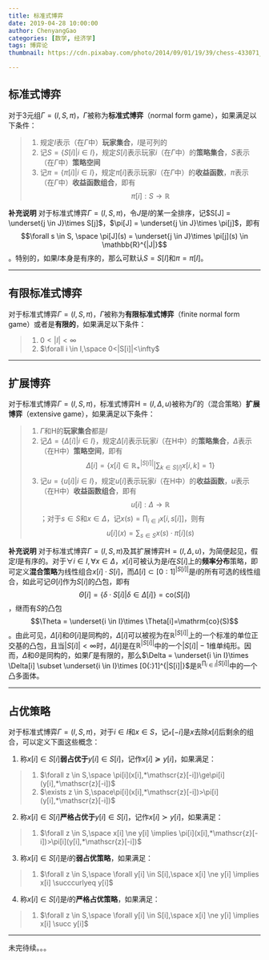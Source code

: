 ```yaml
---
title: 标准式博弈
date: 2019-04-28 10:00:00
author: ChenyangGao
categories: [数学, 经济学]
tags: 博弈论
thumbnail: https://cdn.pixabay.com/photo/2014/09/01/19/39/chess-433071_960_720.jpg

---
```


## 标准式博弈

对于$3$元组$\Gamma=(I,S,\pi)$，$\Gamma$被称为**标准式博弈**（normal form game），如果满足以下条件：
>1. 规定$I$表示（在$\Gamma$中）**玩家集合**，$I$是可列的
>2. 记$S=\bigg\{S[i]\bigg|i \in I\bigg\}$，规定$S[i]$表示玩家$i$（在$\Gamma$中）的**策略集合**，$S$表示（在$\Gamma$中）**策略空间**
>3. 记$\pi=\bigg\{\pi[i]\bigg|i \in I\bigg\}$，规定$\pi[i]$表示玩家$i$（在$\Gamma$中）的**收益函数**，$\pi$表示（在$\Gamma$中）**收益函数组合**，即有
>$$\pi[i]:S \to \mathbb R$$

<!--more-->

**补充说明**    对于标准式博弈$\Gamma=(I,S,\pi)$，令$J$是$I$的某一全排序，记$S[J] = \underset{j \in J}\times S[j]$，$\pi[J] = \underset{j \in J}\times \pi[j]$，即有
$$\forall s \in S, \space \pi[J](s) = \underset{j \in J}\times \pi[j](s) \in \mathbb{R}^{|J|}$$
。特别的，如果$I$本身是有序的，那么可默认$S=S[I]$和$\pi=\pi[I]$。

---

## 有限标准式博弈

对于标准式博弈$\Gamma=(I,S,\pi)$，$\Gamma$被称为**有限标准式博弈**（finite normal form game）或者是**有限的**，如果满足以下条件：
>1. $0<|I|<\infty$
>2. $\forall i \in I,\space 0<|S[i]|<\infty$

---

## 扩展博弈

对于标准式博弈$\Gamma=(I,S,\pi)$，标准式博弈$\mathrm{H}=(I,\Delta,u)$被称为$\Gamma$的（混合策略）**扩展博弈**（extensive game），如果满足以下条件：
>1. $\Gamma$和$\mathrm{H}$的**玩家集合**都是$I$
>2. 记$\Delta=\bigg\{\Delta[i]\bigg|i \in I\bigg\}$，规定$\Delta[i]$表示玩家$i$（在$\mathrm{H}$中）的**策略集合**，$\Delta$表示（在$\mathrm{H}$中）**策略空间**，即有
>$$\Delta[i] = \bigg\{x[i]\in\mathbb{R}_+^{|S[i]|}\bigg|\sum_{k \in S[i]} x[i,k]=1\bigg\}$$
>3. 记$u=\bigg\{u[i]\bigg|i \in I\bigg\}$，规定$u[i]$表示玩家$i$（在$\mathrm{H}$中）的**收益函数**，$u$表示（在$\mathrm{H}$中）**收益函数组合**，即有
>$$u[i]:\Delta \to \mathbb R$$
；对于$s \in S$和$x \in \Delta$，记$x(s)=\displaystyle\prod_{i \in I}x[i,s[i]]$，则有
>$$u[i](x)=\sum_{s \in S} x(s)\cdot\pi[i](s)$$

**补充说明**   对于标准式博弈$\Gamma=(I,S,\pi)$及其扩展博弈$\mathrm{H}=(I,\Delta,u)$，为简便起见，假定$I$是有序的。对于$\forall i \in I, \forall x \in \Delta$，$x[i]$可被认为是$i$在$S[i]$上的**频率分布**策略，即可定义**混合策略**为线性组合$x[i] \cdot S[i]$，而$\Delta[i] \subset [0{:}1]^{|S[i]|}$是$i$的所有可选的线性组合，如此可记$\Theta[i]$作为$S[i]$的凸包，即有
$$\Theta[i] = \bigg\{\delta\cdot S[i]\bigg|\delta \in \Delta[i]\bigg\}=\mathrm{co}(S[i])
$$
，继而有$S$的凸包
$$\Theta = \underset{i \in I}\times \Theta[i]=\mathrm{co}(S)$$
。由此可见，$\Delta[i]$和$\Theta[i]$是同构的，$\Delta[i]$可以被视为在$\mathbb{R}^{|S[i]|}$上的一个标准的单位正交基的凸包，且当$|S[i]|<\infty$时，$\Delta[i]$是在$\mathbb{R}^{|S[i]|}$中的一个$|S[i]|-1$维单纯形。因而，$\Delta$和$\Theta$是同构的，如果$\Gamma$是有限的，那么$\Delta = \underset{i \in I}\times \Delta[i] \subset \underset{i \in I}\times [0{:}1]^{|S[i]|}$是$\mathbb{R}^{\prod_{i \in I} |S[i]|}$中的一个凸多面体。

---

## 占优策略

对于标准式博弈$\Gamma=(I,S,\pi)$，对于$i \in I$和$x \in S$，记$\mathscr{x}[-i]$是$x$去除$x[i]$后剩余的组合，可以定义下面这些概念：
1. 称$x[i] \in S[i]$**弱占优于**$y[i] \in S[i]$，记作$x[i] \succcurlyeq y[i]$，如果满足：
>  1. $\forall z \in S,\space \pi[i](x[i],*\mathscr{z}[-i])\ge\pi[i](y[i],*\mathscr{z}[-i])$
>  2. $\exists z \in S,\space\pi[i](x[i],*\mathscr{z}[-i])>\pi[i](y[i],*\mathscr{z}[-i])$
2. 称$x[i] \in S[i]$**严格占优于**$y[i] \in S[i]$，记作$x[i] \succ y[i]$，如果满足：
>  1. $\forall z \in S,\space x[i] \ne y[i] \implies \pi[i](x[i],*\mathscr{z}[-i])>\pi[i](y[i],*\mathscr{z}[-i])$
3. 称$x[i] \in S[i]$是$i$的**弱占优策略**，如果满足：
>  1. $\forall z \in S,\space \forall y[i] \in S[i],\space x[i] \ne y[i] \implies x[i] \succcurlyeq y[i]$
4. 称$x[i] \in S[i]$是$i$的**严格占优策略**，如果满足：
>  1. $\forall z \in S,\space \forall y[i] \in S[i],\space x[i] \ne y[i] \implies x[i] \succ y[i]$

---

未完待续。。。
